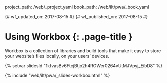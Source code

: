 project_path: /web/_project.yaml
book_path: /web/ilt/pwa/_book.yaml

{# wf_updated_on: 2017-08-15 #}
{# wf_published_on: 2017-08-15 #}

# Using Workbox {: .page-title }

Workbox is a collection of libraries and build tools that make it easy to store your website’s files locally, on your users’ devices.

{% setvar slidesId "1kfvasBv6FtcjBtjo2h4ROWer0264vUtMJVpyj_EibD8" %}

{% include "web/ilt/pwa/_slides-workbox.html" %}
